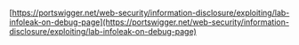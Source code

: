 [https://portswigger.net/web-security/information-disclosure/exploiting/lab-infoleak-on-debug-page](https://portswigger.net/web-security/information-disclosure/exploiting/lab-infoleak-on-debug-page)
